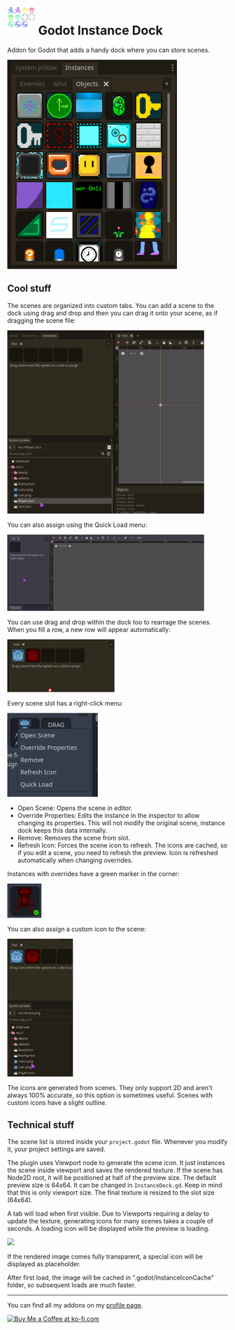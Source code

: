 # <img src="Media/Icon.png" width="64" height="64"> Godot Instance Dock
Addon for Godot that adds a handy dock where you can store scenes.

![](Media/Screenshot1.png)

## Cool stuff

The scenes are organized into custom tabs. You can add a scene to the dock using drag and drop and then you can drag it onto your scene, as if dragging the scene file:

<img src="Media/ReadmeDragAndDrop.gif" width="450">

You can also assign using the Quick Load menu:

<img src="Media/ReadmeQuickLoad.gif" width="450">

You can use drag and drop within the dock too to rearrage the scenes. When you fill a row, a new row will appear automatically:

<img src="Media/ReadmeRow.gif" width="245">

Every scene slot has a right-click menu:

![](Media/ReadmeMenu.png)

- Open Scene: Opens the scene in editor.
- Override Properties: Edits the instance in the inspector to allow changing its properties. This will not modify the original scene, instance dock keeps this data internally.
- Remove: Removes the scene from slot.
- Refresh Icon: Forces the scene icon to refresh. The icons are cached, so if you edit a scene, you need to refresh the preview. Icon is refreshed automatically when changing overrides.

Instances with overrides have a green marker in the corner:

![](Media/ReadmeOverride.png)

You can also assign a custom icon to the scene:

<img src="Media/ReadmeCustom.gif" width="150">

The icons are generated from scenes. They only support 2D and aren't always 100% accurate, so this option is sometimes useful. Scenes with custom icons have a slight outline.

## Technical stuff

The scene list is stored inside your `project.godot` file. Whenever you modify it, your project settings are saved.

The plugin uses Viewport node to generate the scene icon. It just instances the scene inside viewport and saves the rendered texture. If the scene has Node2D root, it will be positioned at half of the preview size.
The default preview size is 64x64. It can be changed in `InstanceDock.gd`. Keep in mind that this is only viewport size. The final texture is resized to the slot size (64x64).

A tab will load when first visible. Due to Viewports requiring a delay to update the texture, generating icons for many scenes takes a couple of seconds. A loading icon will be displayed while the preview is loading.

<img src="ReadmeLoading.gif" width="190">

If the rendered image comes fully transparent, a special icon will be displayed as placeholder.

After first load, the image will be cached in ".godot/InstanceIconCache" folder, so subsequent loads are much faster.

___
You can find all my addons on my [profile page](https://github.com/KoBeWi).

<a href='https://ko-fi.com/W7W7AD4W4' target='_blank'><img height='36' style='border:0px;height:36px;' src='https://cdn.ko-fi.com/cdn/kofi1.png?v=3' border='0' alt='Buy Me a Coffee at ko-fi.com' /></a>
